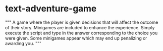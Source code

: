 # text-adventure-game
"""
A game where the player is given decisions that will affect the outcome of their story. Minigames are included to enhance the experience.
Simply execute the script and type in the answer corresponding to the choice you were given.
Some minigames appear which may end up penalizing or awarding you.
"""

